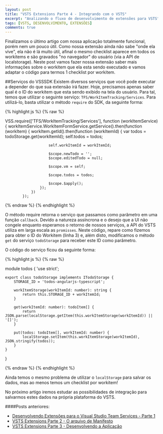 ```yaml
---
layout: post
title: "VSTS Extensions Parte 4 - Integrando com o VSTS"
excerpt: "Analizando o fluxo de desenvolvimento de extensões para VSTS"
tags: [VSTS, DESENVOLVIMENTO, EXTENSÕES]
comments: true
---
```


Finalizamos o último artigo com nossa aplicação totalmente funcional, porém nem um pouco útil. Como nossa extensão ainda não sabe "onde ela vive", ela não é lá muito útil, afinal o mesmo checklist aparece em todos os workitems e são gravados "no navegador" do usuário (via a API de localstorage). Neste post vamos fazer nossa extensão saber mais informações sobre o workitem que ela esta sendo executado e vamos adaptar o código para termos 1 checklist por workitem.

##Serviços do VSSSDK
Existem diversos serviços que você pode executar a depender do que sua extensão irá fazer. Hoje, precisamos apenas saber qual é o ID do workitem que esta sendo exibido na tela do usuário. Para tal, temos que utilizar o seguinte serviço: `TFS/WorkItemTracking/Services`. Para utilizá-lo, basta utilizar o método `require` do SDK, da seguinte forma:

{% highlight js %}
{% raw %}

VSS.require(['TFS/WorkItemTracking/Services'], function (workItemService) {
                workItemService.WorkItemFormService.getService().then(function (workItem) {
                    workItem.getId().then(function (workItemId) {
                        var todos = todoStorage.get(workItemId);
                        self.todos = todos;

                        self.workItemId = workItemId; 

                        $scope.newTodo = '';
                        $scope.editedTodo = null;

                        $scope.vm = self;
                       
                        $scope.todos = todos;                         
                        
                        $scope.$apply();
                    });
                })
            });          

{% endraw %}
{% endhighlight %}

O método require retorna o serviço que passamos como parâmetro em uma função `callback`. Devido a natureza assíncrona e o desejo que a UI não congele enquanto esperamos o retorno de nossos serviços, a API do VSTS utiliza em larga escala as `promisses`. Neste código, repare como fizemos para obter o ID do Workitem (linha 3) e, além disto, modificamos o método `get` do serviço `todoStorage` para receber este ID como parâmetro.

O código do serviço ficou da seguinte forma:

{% highlight js %}
{% raw %}

module todos {
    'use strict';

    export class todoStorage implements ITodoStorage {
        STORAGE_ID = 'todos-angularjs-typescript';

        workItemStorage(workItemId: number): string {
            return this.STORAGE_ID + workItemId;
        }

        get(workItemId: number): todoItem[] {
            return JSON.parse(localStorage.getItem(this.workItemStorage(workItemId)) || '[]');
        }

        put(todos: todoItem[], workItemId: number) {
            localStorage.setItem(this.workItemStorage(workItemId), JSON.stringify(todos));
        }
    } 
}

{% endraw %}
{% endhighlight %}

Ainda temos o mesmo problema de utilizar o `localStorage` para salvar os dados, mas ao menos temos um checklist por workitem!

No próximo artigo iremos estudar as possibilidades de integração para salvarmos estes dados na própria plataforma do VSTS.

####Posts anteriores:
* [Desenvolvendo Extensões para o Visual Studio Team Services - Parte 1](http://blog.gersondias.net/Desenvolvendo-Extensoes-Para-O-Visual-Studio-Team-Services/) 
* [VSTS Extensions Parte 2 - O arquivo de Manifesto](http://blog.gersondias.net/VSSExtensions-O-Manifesto/)
* [VSTS Extensions Parte 3 - Desenvolvendo a Aplicação](http://blog.gersondias.net/Desenvolvendo-A-Aplicacao/)